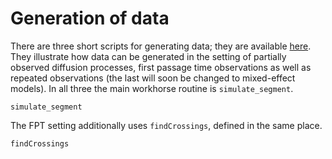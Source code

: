 # Generation of data
There are three short scripts for generating data; they are available [here](https://github.com/mmider/BridgeSDEInference.jl/blob/master/scripts/data_generation). They illustrate how data can be generated in the setting of partially observed diffusion processes, first passage time observations as well as repeated observations (the last will soon be changed to mixed-effect models). In all three the main workhorse routine is `simulate_segment`.
```@docs
simulate_segment
```
The FPT setting additionally uses `findCrossings`, defined in the same place.
```@docs
findCrossings
```
